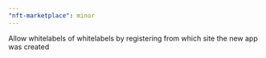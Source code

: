 ```yaml
---
"nft-marketplace": minor
---
```


Allow whitelabels of whitelabels by registering from which site the new app was created
